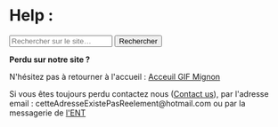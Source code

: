 
<html lang="fr">
    <head>
        <meta charset="utf-8">
        <title>GifMignon/Help</title>
    </head>

  <body>
        <h1>Help :</h1>
    <form role="search">
  <div>
    <input type="search" id="maRecherche" name="q"
     placeholder="Rechercher sur le site…"
     aria-label="Rechercher parmi le contenu du site">
    <button>Rechercher</button>
  </div>
</form>
        <p><strong>Perdu sur notre site ?</strong></p>
    <p></p>
    <p>N'hésitez pas à retourner à l'accueil : <a href="https://maevebestdev.github.io/NSI/">Acceuil GIF Mignon</a>
    <p></p>
    <p>Si vous êtes toujours perdu contactez nous (<a href="https://maevebestdev.github.io/NSI-contactus/">Contact us</a>), par l'adresse email : cetteAdresseExistePasReelement@hotmail.com ou par la messagerie de <a href="https://rene-gosse.mon-ent-occitanie.fr/"> l'ENT</a>
    </body>
</html> 

